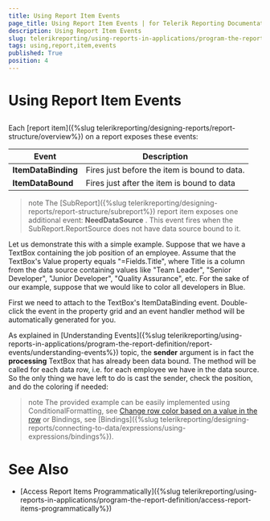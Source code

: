 ```yaml
---
title: Using Report Item Events
page_title: Using Report Item Events | for Telerik Reporting Documentation
description: Using Report Item Events
slug: telerikreporting/using-reports-in-applications/program-the-report-definition/report-events/using-report-item-events
tags: using,report,item,events
published: True
position: 4
---
```


# Using Report Item Events



## 

Each [report item]({%slug telerikreporting/designing-reports/report-structure/overview%}) on a report exposes these events:
        




| Event | Description |
| ------ | ------ |
| __ItemDataBinding__ |Fires just before the item is bound to data.|
| __ItemDataBound__ |Fires just after the item is bound to data|




>note The [SubReport]({%slug telerikreporting/designing-reports/report-structure/subreport%}) report item exposes one additional event:             __NeedDataSource__ . This event fires when the SubReport.ReportSource does not have data source bound to it.          


Let us demonstrate this with a simple example. Suppose that we have a TextBox containing the job position of an employee.
          Assume that the TextBox's Value property equals "=Fields.Title", where Title is a column from the data source containing values like 
          "Team Leader", "Senior Developer", "Junior Developer", "Quality Assurance", etc. For the sake of our example, suppose that we would 
          like to color all developers in Blue.

First we need to attach to the TextBox's ItemDataBinding event. Double-click the event in the property grid
          and an event handler method will be automatically generated for you.
        

As explained in [Understanding Events]({%slug telerikreporting/using-reports-in-applications/program-the-report-definition/report-events/understanding-events%}) topic, the
          __sender__ argument is in fact the __processing__ TextBox that
          has already been data bound. The method will be called for each data row, i.e. for each employee we have in the
          data source. So the only thing we have left to do is cast the sender, check the position, and do the coloring if
          needed:
        

	



	



>note The provided example can be easily implemented using ConditionalFormatting, see            [Change row color based on a value in the row](https://docs.telerik.com/reporting/knowledge-base/change-row-color-based-on-value)            or Bindings, see [Bindings]({%slug telerikreporting/designing-reports/connecting-to-data/expressions/using-expressions/bindings%}).          


# See Also

 * [Access Report Items Programmatically]({%slug telerikreporting/using-reports-in-applications/program-the-report-definition/access-report-items-programmatically%})
